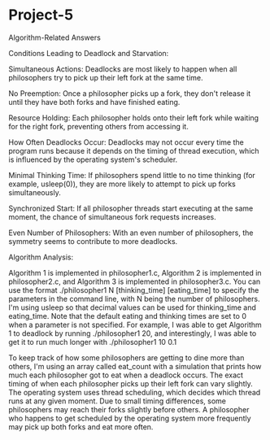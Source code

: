 # Project-5

Algorithm-Related Answers

Conditions Leading to Deadlock and Starvation:

Simultaneous Actions: 
Deadlocks are most likely to happen when all philosophers try to pick up their left fork at the same time.

No Preemption:
Once a philosopher picks up a fork, they don't release it until they have both forks and have finished eating.

Resource Holding: 
Each philosopher holds onto their left fork while waiting for the right fork, preventing others from accessing it.

How Often Deadlocks Occur:
Deadlocks may not occur every time the program runs because it depends on the timing of thread execution, which is influenced by the operating system's scheduler.

Minimal Thinking Time: 
If philosophers spend little to no time thinking (for example, usleep(0)), they are more likely to attempt to pick up forks simultaneously.

Synchronized Start: 
If all philosopher threads start executing at the same moment, the chance of simultaneous fork requests increases.

Even Number of Philosophers: 
With an even number of philosophers, the symmetry seems to contribute to more deadlocks.

Algorithm Analysis:

Algorithm 1 is implemented in philosopher1.c, Algorithm 2 is implemented in philosopher2.c, and Algorithm 3 is implemented in philosopher3.c. You can use the format ./philosopher1 N [thinking_time] [eating_time] to specify the parameters in the command line, with N being the number of philosophers. I'm using usleep so that decimal values can be used for thinking_time and eating_time. Note that the default eating and thinking times are set to 0 when a parameter is not specified. For example, I was able to get Algorithm 1 to deadlock by running ./philosopher1 20, and interestingly, I was able to get it to run much longer with ./philosopher1 10 0.1

To keep track of how some philosophers are getting to dine more than others, I'm using an array called eat_count with a simulation that prints how much each philosopher got to eat when a deadlock occurs. The exact timing of when each philosopher picks up their left fork can vary slightly. The operating system uses thread scheduling, which decides which thread runs at any given moment. Due to small timing differences, some philosophers may reach their forks slightly before others. A philosopher who happens to get scheduled by the operating system more frequently may pick up both forks and eat more often.